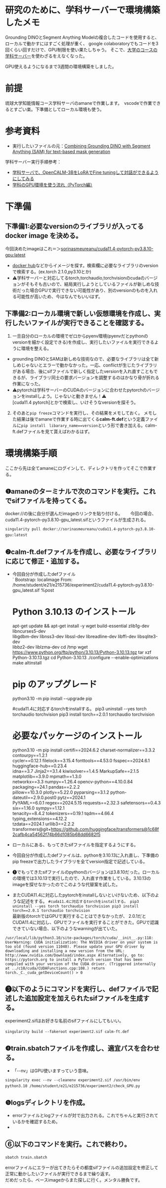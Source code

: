 
# 研究のために、学科サーバーで環境構築したメモ
Grounding DINOとSegment Anything Modelの複合したコードを使用すると、ローカルで動かすにはすごく処理が重く、
google colaboratoryでもコードを3回くらい回すだけで、GPU制限を使い果たしちゃう。
そこで、[大学のコースの学科サーバー](https://ie.u-ryukyu.ac.jp/syskan/service/singularity/)を使わざるをえなくなった。

GPU使えるようになるまで3週間の環境構築をしました。

# 前提
琉球大学知能情報コース学科サーバのamaneで作業します。　vscodeで作業できるとすごい楽。下準備としてローカル環境も使う。　　

# 参考資料
+ 実行したいファイルの元：[Combining Grounding DINO with Segment Anything (SAM) for text-based mask generation](https://github.com/NielsRogge/Transformers-Tutorials/blob/master/Grounding%20DINO/GroundingDINO_with_Segment_Anything.ipynb)  

学科サーバー実行手順参考：  
+ [学科サーバで、OpenCALM-3BをLoRAでFine tuningして対話ができるようにしてみる](https://github.com/naltoma/open-calm-finetuning)　　
+ [学科のGPU環境を使う流れ（PyTorch編）](https://scrapbox.io/ie-ryukyu/%E5%AD%A6%E7%A7%91%E3%81%AEGPU%E7%92%B0%E5%A2%83%E3%82%92%E4%BD%BF%E3%81%86%E6%B5%81%E3%82%8C%EF%BC%88PyTorch%E7%B7%A8%EF%BC%89)　　

# 下準備
## 下準備1:必要なversionのライブラリが入ってるdocker image を決める。  
今回決めたimageはこれ＝＞[sorinasmeureanu/cuda11.4-pytorch-py3.8.10-gpu:latest](https://hub.docker.com/layers/sorinasmeureanu/cuda11.4-pytorch-py3.8.10-gpu/latest/images/sha256-8ea9ec2da686bbdebb77fd4dea5d8e2411e499e0ac6d2f73c33b26e12234d765?context=explore)　　
- [docker hub](https://hub.docker.com/)などからイメージを探す。検索欄に必要なライブラリのversionで検索する。(ex.torch 2.1.0,py3.10とか)　　
- ⚠学科サーバーと対応してるtorch,torchaudio,torchvisionのcudaのバージョンがそもそも古いので、結局実行しようとしているファイルが新しめな技術だった場合GPUで実行できない可能性があり、別のversionのものを入れる可能性が高いため、今はなんでもいいはず。　
## 下準備2:ローカル環境で新しい仮想環境を作成し、実行したいファイルが実行できることを確認する。　　
1. 一旦自分のローカルの環境でゼロからpyenv環境(pyenvだとpythonのversionを細かく設定できる)を作成し、実行したいファイルを実行できるように環境を整える。
+ grounding DINOとSAMは新しめな技術なので、必要なライブラリは全て新しめじゃないとエラーで動かなかった。一応、conflictが生じたライブラリがある場合、後にsifファイルで新しく指定したversionを入れ直すこともできるが、ライブラリ同士の要求バージョンを調整するのはかなり骨が折れる作業になった。    
+ ⚠pytorchは学科サーバーのCUDAのバージョンに合わせたpytorchのバージョンをinstallしよう。じゃないと動きません！⚠  
[cuda11.4 pytorch]とかで検索し、いけそうなversionを探そう。    
2. そのあと`pip freeze`コマンドを実行し、その結果をメモしておく。
メモした結果は後でamaneで作業する時に出てくる**calm-ft.def**という定義ファイルに`pip install　libarary_name==version`という形で書き加える。calm-ft.defファイルを見て貰えばわかるはず。　　

# 環境構築手順  
ここから先は全てamaneにログインして、ディレクトリを作ってそこで作業する。　　

## ❶amaneのターミナルで次のコマンドを実行。これでsifファイルを持ってくる。　　
docker://の後に自分が選んだimageのリンクを貼り付ける。　　
今回の場合、cuda11.4-pytorch-py3.8.10-gpu_latest.sifというファイルが生成される。　　  

`singularity pull docker://sorinasmeureanu/cuda11.4-pytorch-py3.8.10-gpu:latest`　


## ❷calm-ft.defファイルを作成し、必要なライブラリに応じて修正・追加する。　
+ 今回自分が作成したdefファイル  
`
Bootstrap: localimage
From: /home/student/e21/e215736/experiment2/cuda11.4-pytorch-py3.8.10-gpu_latest.sif
%post
    # Python 3.10.13 のインストール
    apt-get update && apt-get install -y wget build-essential zlib1g-dev libncurses5-dev \
    libgdbm-dev libnss3-dev libssl-dev libreadline-dev libffi-dev libsqlite3-dev \
    libbz2-dev liblzma-dev
    cd /tmp
    wget https://www.python.org/ftp/python/3.10.13/Python-3.10.13.tgz
    tar xzf Python-3.10.13.tgz
    cd Python-3.10.13
    ./configure --enable-optimizations
    make altinstall

    # pip のアップグレード
    python3.10 -m pip install --upgrade pip

    #cuda11.4に対応するtorchをinstallする。
    pip3 uninstall --yes torch torchaudio torchvision
    pip3 install torch==2.0.1 torchaudio torchvision

    # 必要なパッケージのインストール
    python3.10 -m pip install certifi==2024.6.2 charset-normalizer==3.3.2 contourpy==1.2.1 \
    cycler==0.12.1 filelock==3.15.4 fonttools==4.53.0 fsspec==2024.6.1 huggingface-hub==0.23.4 \
    idna==3.7 Jinja2==3.1.4 kiwisolver==1.4.5 MarkupSafe==2.1.5 matplotlib==3.9.0 mpmath==1.3.0 \
    networkx==3.3 numpy==1.26.4 opencv-python==4.10.0.84 packaging==24.1 pandas==2.2.2 \
    pillow==10.3.0 plotly==5.22.0 pyparsing==3.1.2 python-dateutil==2.9.0.post0 pytz==2024.1 \
    PyYAML==6.0.1 regex==2024.5.15 requests==2.32.3 safetensors==0.4.3 six==1.16.0 sympy==1.12.1 \
    tenacity==8.4.2 tokenizers==0.19.1  tqdm==4.66.4 typing_extensions==4.12.2 \
    tzdata==2024.1 urllib3==2.2.2 transformers@git+https://github.com/huggingface/transformers@1c68f2cafb4ca54562f74b66d1085b68dd6682f5
  
+ ローカルにある、もってきたsifファイルを指定するようにする。
+ 今回自分が作成したdefファイルは、pythonを3.10.13に入れ直し、下準備のpip freezeで出力したライブラリを全てversion指定で記述している。  
+ ❶でもってきたsifファイルのpythonのバージョンは3.8.10だった。ローカルの環境では3.10.13で実行したので、入れ直す作業をしている。3.10.13のimageを探せなかったのでこのような代替案を試した。  
+ またCUDA11.4に対応したpytorchをinstallしないといけないため、以下のような記述をする。
`
    #cuda11.4に対応するtorchをinstallする。
    pip3 uninstall --yes torch torchaudio torchvision
    pip3 install torch==2.0.1 torchaudio torchvision
`   
最新版のtorchではGPUで実行することはできなかったが、
2.0.1だとCUDA11.4に対応し、GPUでファイルを実行することができた。GPUで認識できていない場合、以下のようなwarningが出ていた。  

`
/usr/local/lib/python3.10/site-packages/torch/cuda/__init__.py:118: UserWarning: CUDA initialization: The NVIDIA driver on your system is too old (found version 11040). Please update your GPU driver by downloading and installing a new version from the URL: http://www.nvidia.com/Download/index.aspx Alternatively, go to: https://pytorch.org to install a PyTorch version that has been compiled with your version of the CUDA driver. (Triggered internally at ../c10/cuda/CUDAFunctions.cpp:108.)
  return torch._C._cuda_getDeviceCount() > 0
`
  
## ❸以下のようにコマンドを実行し、defファイルで記述した追加設定を加えられたsifファイルを生成する。
experiment2.sifはお好きな名前のsifファイルにしてもいい。  

`singularity build --fakeroot experiment2.sif calm-ft.def`　　

## ❹train.sbatchファイルを作成し、適宜パスを合わせる。　　
+ 「--nv」はGPU使いますっていう意味。　  

`singularity exec --nv --cleanenv experiment2.sif /usr/bin/env python3.10 /home/student/e21/e215736/experiment2/check_GPU.py`　　
　

## ❺logsディレクトリを作成。　　

+ errorファイルとlogファイルが対で出力される。これでちゃんと実行されているかを確認するため。  
+

## ⑥以下のコマンドを実行。これで終わり。　　

`sbatch train.sbatch`　　  

errorファイルにエラーが出てきたらその都度sifファイルの追加設定を修正して正常に動かしたいファイルが実行できるまで繰り返す。  
だめだったら、ベースimageからまた探しに行く。メンタル勝負です。　　

